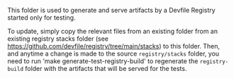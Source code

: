 This folder is used to generate and serve artifacts by a Devfile Registry started only for testing.

To update, simply copy the relevant files from an existing folder from an existing registry stacks folder (see https://github.com/devfile/registry/tree/main/stacks)
to this folder.
Then, and anytime a change is made to the source `registry/stacks` folder, you need to run 'make generate-test-registry-build'
to regenerate the `registry-build` folder with the artifacts that will be served for the tests.